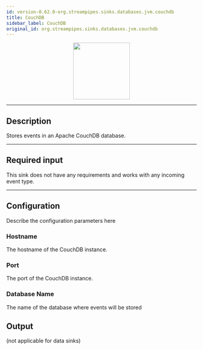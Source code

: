 ```yaml
---
id: version-0.62.0-org.streampipes.sinks.databases.jvm.couchdb
title: CouchDB
sidebar_label: CouchDB
original_id: org.streampipes.sinks.databases.jvm.couchdb
---
```




<p align="center"> 
    <img src="/img/pipeline-elements/org.streampipes.sinks.databases.jvm.couchdb/icon.png" width="150px;" class="pe-image-documentation"/>
</p>

***

## Description

Stores events in an Apache CouchDB database.

***

## Required input

This sink does not have any requirements and works with any incoming event type.

***

## Configuration

Describe the configuration parameters here

### Hostname

The hostname of the CouchDB instance.

### Port

The port of the CouchDB instance.

### Database Name

The name of the database where events will be stored

## Output

(not applicable for data sinks)